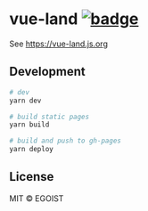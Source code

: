 # vue-land [![badge](https://img.shields.io/discord/325477692906536972.svg)](https://vue-land.js.org)

See https://vue-land.js.org

## Development

```bash
# dev
yarn dev

# build static pages
yarn build

# build and push to gh-pages
yarn deploy
```

## License

MIT &copy; EGOIST
